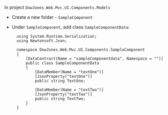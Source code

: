 ﻿In project `DowJones.Web.Mvc.UI.Components.Models`

* Create a new folder - `SampleComponent`

* Under `SampleComponent`, add class `SampleComponentData`:

		using System.Runtime.Serialization;
		using Newtonsoft.Json;
	
		namespace DowJones.Web.Mvc.UI.Components.SampleComponent
		{
			[DataContract(Name = "sampleComponentdata", Namespace = "")]
			public class SampleComponentData
			{
				[DataMember(Name = "textOne")]
				[JsonProperty("textOne")]
				public string TextOne;
	
				[DataMember(Name = "textTwo")]
				[JsonProperty("textTwo")]
				public string TextTwo;
			}
		}